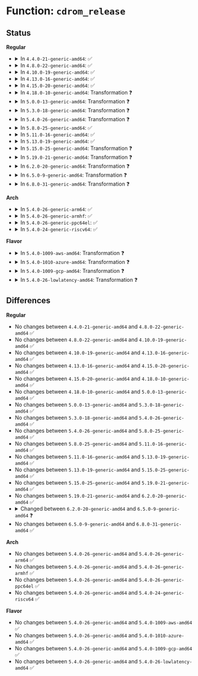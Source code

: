 # Function: <code>cdrom_release</code>

## Status
<b>Regular</b>
<ul>
<li>
<details>
<summary>In <code>4.4.0-21-generic-amd64</code>: ✅</summary>

```c
void cdrom_release(struct cdrom_device_info * cdi, fmode_t mode)
```

```json
{
  "name": "cdrom_release",
  "collision_type": "Unique Global",
  "inline_type": "No",
  "funcs": [
    {
      "addr": 18446744071585127872,
      "name": "cdrom_release",
      "external": true,
      "loc": "drivers/cdrom/cdrom.c:1255",
      "file": "drivers/cdrom/cdrom.c",
      "inline": "seen, unknown",
      "caller_inline": [],
      "caller_func": [
        "drivers/scsi/sr.c:sr_block_release"
      ]
    }
  ],
  "symbols": [
    {
      "addr": 18446744071585127872,
      "name": "cdrom_release",
      "section": ".text",
      "bind": "STB_GLOBAL",
      "size": 696
    }
  ]
}
```
</details>
</li>
<li>
<details>
<summary>In <code>4.8.0-22-generic-amd64</code>: ✅</summary>

```c
void cdrom_release(struct cdrom_device_info * cdi, fmode_t mode)
```

```json
{
  "name": "cdrom_release",
  "collision_type": "Unique Global",
  "inline_type": "No",
  "funcs": [
    {
      "addr": 18446744071585520976,
      "name": "cdrom_release",
      "external": true,
      "loc": "drivers/cdrom/cdrom.c:1255",
      "file": "drivers/cdrom/cdrom.c",
      "inline": "seen, unknown",
      "caller_inline": [],
      "caller_func": [
        "drivers/scsi/sr.c:sr_block_release"
      ]
    }
  ],
  "symbols": [
    {
      "addr": 18446744071585520976,
      "name": "cdrom_release",
      "section": ".text",
      "bind": "STB_GLOBAL",
      "size": 654
    }
  ]
}
```
</details>
</li>
<li>
<details>
<summary>In <code>4.10.0-19-generic-amd64</code>: ✅</summary>

```c
void cdrom_release(struct cdrom_device_info * cdi, fmode_t mode)
```

```json
{
  "name": "cdrom_release",
  "collision_type": "Unique Global",
  "inline_type": "No",
  "funcs": [
    {
      "addr": 18446744071585708864,
      "name": "cdrom_release",
      "external": true,
      "loc": "drivers/cdrom/cdrom.c:1255",
      "file": "drivers/cdrom/cdrom.c",
      "inline": "seen, unknown",
      "caller_inline": [],
      "caller_func": [
        "drivers/scsi/sr.c:sr_block_release"
      ]
    }
  ],
  "symbols": [
    {
      "addr": 18446744071585708864,
      "name": "cdrom_release",
      "section": ".text",
      "bind": "STB_GLOBAL",
      "size": 654
    }
  ]
}
```
</details>
</li>
<li>
<details>
<summary>In <code>4.13.0-16-generic-amd64</code>: ✅</summary>

```c
void cdrom_release(struct cdrom_device_info * cdi, fmode_t mode)
```

```json
{
  "name": "cdrom_release",
  "collision_type": "Unique Global",
  "inline_type": "No",
  "funcs": [
    {
      "addr": 18446744071585794816,
      "name": "cdrom_release",
      "external": true,
      "loc": "drivers/cdrom/cdrom.c:1253",
      "file": "drivers/cdrom/cdrom.c",
      "inline": "seen, unknown",
      "caller_inline": [],
      "caller_func": [
        "drivers/scsi/sr.c:sr_block_release"
      ]
    }
  ],
  "symbols": [
    {
      "addr": 18446744071585794816,
      "name": "cdrom_release",
      "section": ".text",
      "bind": "STB_GLOBAL",
      "size": 638
    }
  ]
}
```
</details>
</li>
<li>
<details>
<summary>In <code>4.15.0-20-generic-amd64</code>: ✅</summary>

```c
void cdrom_release(struct cdrom_device_info * cdi, fmode_t mode)
```

```json
{
  "name": "cdrom_release",
  "collision_type": "Unique Global",
  "inline_type": "No",
  "funcs": [
    {
      "addr": 18446744071586233584,
      "name": "cdrom_release",
      "external": true,
      "loc": "drivers/cdrom/cdrom.c:1253",
      "file": "drivers/cdrom/cdrom.c",
      "inline": "seen, unknown",
      "caller_inline": [],
      "caller_func": [
        "drivers/scsi/sr.c:sr_block_release"
      ]
    }
  ],
  "symbols": [
    {
      "addr": 18446744071586233584,
      "name": "cdrom_release",
      "section": ".text",
      "bind": "STB_GLOBAL",
      "size": 672
    }
  ]
}
```
</details>
</li>
<li>
<details>
<summary>In <code>4.18.0-10-generic-amd64</code>: Transformation ❓</summary>

```c
void cdrom_release(struct cdrom_device_info * cdi, fmode_t mode)
```

```json
{
  "name": "cdrom_release",
  "collision_type": "Unique Global",
  "inline_type": "No",
  "funcs": [
    {
      "addr": 0,
      "name": "cdrom_release",
      "external": true,
      "loc": "drivers/cdrom/cdrom.c:1250",
      "file": "drivers/cdrom/cdrom.c",
      "inline": "seen, unknown",
      "caller_inline": [],
      "caller_func": [
        "drivers/scsi/sr.c:sr_block_release"
      ]
    }
  ],
  "symbols": [
    {
      "addr": 18446744071586511578,
      "name": "cdrom_release.cold.26",
      "section": ".text",
      "bind": "STB_LOCAL",
      "size": 189
    },
    {
      "addr": 18446744071586492704,
      "name": "cdrom_release",
      "section": ".text",
      "bind": "STB_GLOBAL",
      "size": 494
    }
  ]
}
```
</details>
</li>
<li>
<details>
<summary>In <code>5.0.0-13-generic-amd64</code>: Transformation ❓</summary>

```c
void cdrom_release(struct cdrom_device_info * cdi, fmode_t mode)
```

```json
{
  "name": "cdrom_release",
  "collision_type": "Unique Global",
  "inline_type": "No",
  "funcs": [
    {
      "addr": 0,
      "name": "cdrom_release",
      "external": true,
      "loc": "drivers/cdrom/cdrom.c:1250",
      "file": "drivers/cdrom/cdrom.c",
      "inline": "seen, unknown",
      "caller_inline": [],
      "caller_func": [
        "drivers/scsi/sr.c:sr_block_release"
      ]
    }
  ],
  "symbols": [
    {
      "addr": 18446744071586660094,
      "name": "cdrom_release.cold.25",
      "section": ".text",
      "bind": "STB_LOCAL",
      "size": 189
    },
    {
      "addr": 18446744071586640704,
      "name": "cdrom_release",
      "section": ".text",
      "bind": "STB_GLOBAL",
      "size": 494
    }
  ]
}
```
</details>
</li>
<li>
<details>
<summary>In <code>5.3.0-18-generic-amd64</code>: Transformation ❓</summary>

```c
void cdrom_release(struct cdrom_device_info * cdi, fmode_t mode)
```

```json
{
  "name": "cdrom_release",
  "collision_type": "Unique Global",
  "inline_type": "No",
  "funcs": [
    {
      "addr": 0,
      "name": "cdrom_release",
      "external": true,
      "loc": "drivers/cdrom/cdrom.c:1251",
      "file": "drivers/cdrom/cdrom.c",
      "inline": "seen, unknown",
      "caller_inline": [],
      "caller_func": [
        "drivers/scsi/sr.c:sr_block_release"
      ]
    }
  ],
  "symbols": [
    {
      "addr": 18446744071586913762,
      "name": "cdrom_release.cold",
      "section": ".text",
      "bind": "STB_LOCAL",
      "size": 196
    },
    {
      "addr": 18446744071586894256,
      "name": "cdrom_release",
      "section": ".text",
      "bind": "STB_GLOBAL",
      "size": 521
    }
  ]
}
```
</details>
</li>
<li>
<details>
<summary>In <code>5.4.0-26-generic-amd64</code>: Transformation ❓</summary>

```c
void cdrom_release(struct cdrom_device_info * cdi, fmode_t mode)
```

```json
{
  "name": "cdrom_release",
  "collision_type": "Unique Global",
  "inline_type": "No",
  "funcs": [
    {
      "addr": 0,
      "name": "cdrom_release",
      "external": true,
      "loc": "drivers/cdrom/cdrom.c:1258",
      "file": "drivers/cdrom/cdrom.c",
      "inline": "seen, unknown",
      "caller_inline": [],
      "caller_func": [
        "drivers/scsi/sr.c:sr_block_release"
      ]
    }
  ],
  "symbols": [
    {
      "addr": 18446744071587111218,
      "name": "cdrom_release.cold",
      "section": ".text",
      "bind": "STB_LOCAL",
      "size": 196
    },
    {
      "addr": 18446744071587091600,
      "name": "cdrom_release",
      "section": ".text",
      "bind": "STB_GLOBAL",
      "size": 521
    }
  ]
}
```
</details>
</li>
<li>
<details>
<summary>In <code>5.8.0-25-generic-amd64</code>: ✅</summary>

```c
void cdrom_release(struct cdrom_device_info * cdi, fmode_t mode)
```

```json
{
  "name": "cdrom_release",
  "collision_type": "Unique Global",
  "inline_type": "No",
  "funcs": [
    {
      "addr": 18446744071587938240,
      "name": "cdrom_release",
      "external": true,
      "loc": "drivers/cdrom/cdrom.c:1261",
      "file": "drivers/cdrom/cdrom.c",
      "inline": "seen, unknown",
      "caller_inline": [],
      "caller_func": [
        "drivers/scsi/sr.c:sr_block_release"
      ]
    }
  ],
  "symbols": [
    {
      "addr": 18446744071587938240,
      "name": "cdrom_release",
      "section": ".text",
      "bind": "STB_GLOBAL",
      "size": 318
    }
  ]
}
```
</details>
</li>
<li>
<details>
<summary>In <code>5.11.0-16-generic-amd64</code>: ✅</summary>

```c
void cdrom_release(struct cdrom_device_info * cdi, fmode_t mode)
```

```json
{
  "name": "cdrom_release",
  "collision_type": "Unique Global",
  "inline_type": "No",
  "funcs": [
    {
      "addr": 18446744071587998720,
      "name": "cdrom_release",
      "external": true,
      "loc": "drivers/cdrom/cdrom.c:1261",
      "file": "drivers/cdrom/cdrom.c",
      "inline": "seen, unknown",
      "caller_inline": [],
      "caller_func": [
        "drivers/scsi/sr.c:sr_block_release"
      ]
    }
  ],
  "symbols": [
    {
      "addr": 18446744071587998720,
      "name": "cdrom_release",
      "section": ".text",
      "bind": "STB_GLOBAL",
      "size": 318
    }
  ]
}
```
</details>
</li>
<li>
<details>
<summary>In <code>5.13.0-19-generic-amd64</code>: ✅</summary>

```c
void cdrom_release(struct cdrom_device_info * cdi, fmode_t mode)
```

```json
{
  "name": "cdrom_release",
  "collision_type": "Unique Global",
  "inline_type": "No",
  "funcs": [
    {
      "addr": 18446744071587880912,
      "name": "cdrom_release",
      "external": true,
      "loc": "drivers/cdrom/cdrom.c:1261",
      "file": "drivers/cdrom/cdrom.c",
      "inline": "seen, unknown",
      "caller_inline": [],
      "caller_func": [
        "drivers/scsi/sr.c:sr_block_release"
      ]
    }
  ],
  "symbols": [
    {
      "addr": 18446744071587880912,
      "name": "cdrom_release",
      "section": ".text",
      "bind": "STB_GLOBAL",
      "size": 318
    }
  ]
}
```
</details>
</li>
<li>
<details>
<summary>In <code>5.15.0-25-generic-amd64</code>: Transformation ❓</summary>

```c
void cdrom_release(struct cdrom_device_info * cdi, fmode_t mode)
```

```json
{
  "name": "cdrom_release",
  "collision_type": "Unique Global",
  "inline_type": "No",
  "funcs": [
    {
      "addr": 0,
      "name": "cdrom_release",
      "external": true,
      "loc": "drivers/cdrom/cdrom.c:1261",
      "file": "drivers/cdrom/cdrom.c",
      "inline": "seen, unknown",
      "caller_inline": [],
      "caller_func": [
        "drivers/scsi/sr.c:sr_block_release"
      ]
    }
  ],
  "symbols": [
    {
      "addr": 18446744071592553711,
      "name": "cdrom_release.cold",
      "section": ".text",
      "bind": "STB_LOCAL",
      "size": 63
    },
    {
      "addr": 18446744071588489040,
      "name": "cdrom_release",
      "section": ".text",
      "bind": "STB_GLOBAL",
      "size": 366
    }
  ]
}
```
</details>
</li>
<li>
<details>
<summary>In <code>5.19.0-21-generic-amd64</code>: Transformation ❓</summary>

```c
void cdrom_release(struct cdrom_device_info * cdi, fmode_t mode)
```

```json
{
  "name": "cdrom_release",
  "collision_type": "Unique Global",
  "inline_type": "No",
  "funcs": [
    {
      "addr": 0,
      "name": "cdrom_release",
      "external": true,
      "loc": "drivers/cdrom/cdrom.c:1262",
      "file": "drivers/cdrom/cdrom.c",
      "inline": "seen, unknown",
      "caller_inline": [],
      "caller_func": [
        "drivers/scsi/sr.c:sr_block_release"
      ]
    }
  ],
  "symbols": [
    {
      "addr": 18446744071594433381,
      "name": "cdrom_release.cold",
      "section": ".text",
      "bind": "STB_LOCAL",
      "size": 63
    },
    {
      "addr": 18446744071589895600,
      "name": "cdrom_release",
      "section": ".text",
      "bind": "STB_GLOBAL",
      "size": 367
    }
  ]
}
```
</details>
</li>
<li>
<details>
<summary>In <code>6.2.0-20-generic-amd64</code>: Transformation ❓</summary>

```c
void cdrom_release(struct cdrom_device_info * cdi, fmode_t mode)
```

```json
{
  "name": "cdrom_release",
  "collision_type": "Unique Global",
  "inline_type": "No",
  "funcs": [
    {
      "addr": 0,
      "name": "cdrom_release",
      "external": true,
      "loc": "drivers/cdrom/cdrom.c:1262",
      "file": "drivers/cdrom/cdrom.c",
      "inline": "seen, unknown",
      "caller_inline": [],
      "caller_func": [
        "drivers/scsi/sr.c:sr_block_release"
      ]
    }
  ],
  "symbols": [
    {
      "addr": 18446744071596271123,
      "name": "cdrom_release.cold",
      "section": ".text",
      "bind": "STB_LOCAL",
      "size": 63
    },
    {
      "addr": 18446744071591494448,
      "name": "cdrom_release",
      "section": ".text",
      "bind": "STB_GLOBAL",
      "size": 367
    }
  ]
}
```
</details>
</li>
<li>
<details>
<summary>In <code>6.5.0-9-generic-amd64</code>: Transformation ❓</summary>

```c
void cdrom_release(struct cdrom_device_info * cdi)
```

```json
{
  "name": "cdrom_release",
  "collision_type": "Unique Global",
  "inline_type": "No",
  "funcs": [
    {
      "addr": 0,
      "name": "cdrom_release",
      "external": true,
      "loc": "drivers/cdrom/cdrom.c:1254",
      "file": "drivers/cdrom/cdrom.c",
      "inline": "seen, unknown",
      "caller_inline": [],
      "caller_func": [
        "drivers/scsi/sr.c:sr_block_release"
      ]
    }
  ],
  "symbols": [
    {
      "addr": 18446744071596799670,
      "name": "cdrom_release.cold",
      "section": ".text",
      "bind": "STB_LOCAL",
      "size": 84
    },
    {
      "addr": 18446744071591894976,
      "name": "cdrom_release",
      "section": ".text",
      "bind": "STB_GLOBAL",
      "size": 351
    }
  ]
}
```
</details>
</li>
<li>
<details>
<summary>In <code>6.8.0-31-generic-amd64</code>: Transformation ❓</summary>

```c
void cdrom_release(struct cdrom_device_info * cdi)
```

```json
{
  "name": "cdrom_release",
  "collision_type": "Unique Global",
  "inline_type": "No",
  "funcs": [
    {
      "addr": 0,
      "name": "cdrom_release",
      "external": true,
      "loc": "drivers/cdrom/cdrom.c:1254",
      "file": "drivers/cdrom/cdrom.c",
      "inline": "seen, unknown",
      "caller_inline": [],
      "caller_func": [
        "drivers/scsi/sr.c:sr_block_release"
      ]
    }
  ],
  "symbols": [
    {
      "addr": 18446744071597723276,
      "name": "cdrom_release.cold",
      "section": ".text",
      "bind": "STB_LOCAL",
      "size": 84
    },
    {
      "addr": 18446744071592634480,
      "name": "cdrom_release",
      "section": ".text",
      "bind": "STB_GLOBAL",
      "size": 351
    }
  ]
}
```
</details>
</li>
</ul>
<b>Arch</b>
<ul>
<li>
<details>
<summary>In <code>5.4.0-26-generic-arm64</code>: ✅</summary>

```c
void cdrom_release(struct cdrom_device_info * cdi, fmode_t mode)
```

```json
{
  "name": "cdrom_release",
  "collision_type": "Unique Global",
  "inline_type": "No",
  "funcs": [
    {
      "addr": 18446603336500160656,
      "name": "cdrom_release",
      "external": true,
      "loc": "drivers/cdrom/cdrom.c:1258",
      "file": "drivers/cdrom/cdrom.c",
      "inline": "seen, unknown",
      "caller_inline": [],
      "caller_func": [
        "drivers/scsi/sr.c:sr_block_release"
      ]
    }
  ],
  "symbols": [
    {
      "addr": 18446603336500160656,
      "name": "cdrom_release",
      "section": ".text",
      "bind": "STB_GLOBAL",
      "size": 776
    }
  ]
}
```
</details>
</li>
<li>
<details>
<summary>In <code>5.4.0-26-generic-armhf</code>: ✅</summary>

```c
void cdrom_release(struct cdrom_device_info * cdi, fmode_t mode)
```

```json
{
  "name": "cdrom_release",
  "collision_type": "Unique Global",
  "inline_type": "No",
  "funcs": [
    {
      "addr": 3232638108,
      "name": "cdrom_release",
      "external": true,
      "loc": "drivers/cdrom/cdrom.c:1258",
      "file": "drivers/cdrom/cdrom.c",
      "inline": "seen, unknown",
      "caller_inline": [],
      "caller_func": [
        "drivers/scsi/sr.c:sr_block_release"
      ]
    }
  ],
  "symbols": [
    {
      "addr": 3232638108,
      "name": "cdrom_release",
      "section": ".text",
      "bind": "STB_GLOBAL",
      "size": 856
    }
  ]
}
```
</details>
</li>
<li>
<details>
<summary>In <code>5.4.0-26-generic-ppc64el</code>: ✅</summary>

```c
void cdrom_release(struct cdrom_device_info * cdi, fmode_t mode)
```

```json
{
  "name": "cdrom_release",
  "collision_type": "Unique Global",
  "inline_type": "No",
  "funcs": [
    {
      "addr": 13835058055293436752,
      "name": "cdrom_release",
      "external": true,
      "loc": "drivers/cdrom/cdrom.c:1258",
      "file": "drivers/cdrom/cdrom.c",
      "inline": "seen, unknown",
      "caller_inline": [],
      "caller_func": [
        "drivers/scsi/sr.c:sr_block_release"
      ]
    }
  ],
  "symbols": [
    {
      "addr": 13835058055293436752,
      "name": "cdrom_release",
      "section": ".text",
      "bind": "STB_GLOBAL",
      "size": 1040
    }
  ]
}
```
</details>
</li>
<li>
<details>
<summary>In <code>5.4.0-24-generic-riscv64</code>: ✅</summary>

```c
void cdrom_release(struct cdrom_device_info * cdi, fmode_t mode)
```

```json
{
  "name": "cdrom_release",
  "collision_type": "Unique Global",
  "inline_type": "No",
  "funcs": [
    {
      "addr": 18446743936277091894,
      "name": "cdrom_release",
      "external": true,
      "loc": "drivers/cdrom/cdrom.c:1258",
      "file": "drivers/cdrom/cdrom.c",
      "inline": "seen, unknown",
      "caller_inline": [],
      "caller_func": [
        "drivers/scsi/sr.c:sr_block_release"
      ]
    }
  ],
  "symbols": [
    {
      "addr": 18446743936277091894,
      "name": "cdrom_release",
      "section": ".text",
      "bind": "STB_GLOBAL",
      "size": 678
    }
  ]
}
```
</details>
</li>
</ul>
<b>Flavor</b>
<ul>
<li>
<details>
<summary>In <code>5.4.0-1009-aws-amd64</code>: Transformation ❓</summary>

```c
void cdrom_release(struct cdrom_device_info * cdi, fmode_t mode)
```

```json
{
  "name": "cdrom_release",
  "collision_type": "Unique Global",
  "inline_type": "No",
  "funcs": [
    {
      "addr": 0,
      "name": "cdrom_release",
      "external": true,
      "loc": "drivers/cdrom/cdrom.c:1258",
      "file": "drivers/cdrom/cdrom.c",
      "inline": "seen, unknown",
      "caller_inline": [],
      "caller_func": [
        "drivers/scsi/sr.c:sr_block_release"
      ]
    }
  ],
  "symbols": [
    {
      "addr": 18446744071586817298,
      "name": "cdrom_release.cold",
      "section": ".text",
      "bind": "STB_LOCAL",
      "size": 196
    },
    {
      "addr": 18446744071586797680,
      "name": "cdrom_release",
      "section": ".text",
      "bind": "STB_GLOBAL",
      "size": 521
    }
  ]
}
```
</details>
</li>
<li>
<details>
<summary>In <code>5.4.0-1010-azure-amd64</code>: Transformation ❓</summary>

```c
void cdrom_release(struct cdrom_device_info * cdi, fmode_t mode)
```

```json
{
  "name": "cdrom_release",
  "collision_type": "Unique Global",
  "inline_type": "No",
  "funcs": [
    {
      "addr": 0,
      "name": "cdrom_release",
      "external": true,
      "loc": "drivers/cdrom/cdrom.c:1258",
      "file": "drivers/cdrom/cdrom.c",
      "inline": "seen, unknown",
      "caller_inline": [],
      "caller_func": [
        "drivers/scsi/sr.c:sr_block_release"
      ]
    }
  ],
  "symbols": [
    {
      "addr": 18446744071586759138,
      "name": "cdrom_release.cold",
      "section": ".text",
      "bind": "STB_LOCAL",
      "size": 196
    },
    {
      "addr": 18446744071586739520,
      "name": "cdrom_release",
      "section": ".text",
      "bind": "STB_GLOBAL",
      "size": 521
    }
  ]
}
```
</details>
</li>
<li>
<details>
<summary>In <code>5.4.0-1009-gcp-amd64</code>: Transformation ❓</summary>

```c
void cdrom_release(struct cdrom_device_info * cdi, fmode_t mode)
```

```json
{
  "name": "cdrom_release",
  "collision_type": "Unique Global",
  "inline_type": "No",
  "funcs": [
    {
      "addr": 0,
      "name": "cdrom_release",
      "external": true,
      "loc": "drivers/cdrom/cdrom.c:1258",
      "file": "drivers/cdrom/cdrom.c",
      "inline": "seen, unknown",
      "caller_inline": [],
      "caller_func": [
        "drivers/scsi/sr.c:sr_block_release"
      ]
    }
  ],
  "symbols": [
    {
      "addr": 18446744071587065778,
      "name": "cdrom_release.cold",
      "section": ".text",
      "bind": "STB_LOCAL",
      "size": 196
    },
    {
      "addr": 18446744071587046160,
      "name": "cdrom_release",
      "section": ".text",
      "bind": "STB_GLOBAL",
      "size": 521
    }
  ]
}
```
</details>
</li>
<li>
<details>
<summary>In <code>5.4.0-26-lowlatency-amd64</code>: Transformation ❓</summary>

```c
void cdrom_release(struct cdrom_device_info * cdi, fmode_t mode)
```

```json
{
  "name": "cdrom_release",
  "collision_type": "Unique Global",
  "inline_type": "No",
  "funcs": [
    {
      "addr": 0,
      "name": "cdrom_release",
      "external": true,
      "loc": "drivers/cdrom/cdrom.c:1258",
      "file": "drivers/cdrom/cdrom.c",
      "inline": "seen, unknown",
      "caller_inline": [],
      "caller_func": [
        "drivers/scsi/sr.c:sr_block_release"
      ]
    }
  ],
  "symbols": [
    {
      "addr": 18446744071587172946,
      "name": "cdrom_release.cold",
      "section": ".text",
      "bind": "STB_LOCAL",
      "size": 196
    },
    {
      "addr": 18446744071587153328,
      "name": "cdrom_release",
      "section": ".text",
      "bind": "STB_GLOBAL",
      "size": 521
    }
  ]
}
```
</details>
</li>
</ul>

## Differences
<b>Regular</b>
<ul>
<li>
No changes between <code>4.4.0-21-generic-amd64</code> and <code>4.8.0-22-generic-amd64</code> ✅
</li>
<li>
No changes between <code>4.8.0-22-generic-amd64</code> and <code>4.10.0-19-generic-amd64</code> ✅
</li>
<li>
No changes between <code>4.10.0-19-generic-amd64</code> and <code>4.13.0-16-generic-amd64</code> ✅
</li>
<li>
No changes between <code>4.13.0-16-generic-amd64</code> and <code>4.15.0-20-generic-amd64</code> ✅
</li>
<li>
No changes between <code>4.15.0-20-generic-amd64</code> and <code>4.18.0-10-generic-amd64</code> ✅
</li>
<li>
No changes between <code>4.18.0-10-generic-amd64</code> and <code>5.0.0-13-generic-amd64</code> ✅
</li>
<li>
No changes between <code>5.0.0-13-generic-amd64</code> and <code>5.3.0-18-generic-amd64</code> ✅
</li>
<li>
No changes between <code>5.3.0-18-generic-amd64</code> and <code>5.4.0-26-generic-amd64</code> ✅
</li>
<li>
No changes between <code>5.4.0-26-generic-amd64</code> and <code>5.8.0-25-generic-amd64</code> ✅
</li>
<li>
No changes between <code>5.8.0-25-generic-amd64</code> and <code>5.11.0-16-generic-amd64</code> ✅
</li>
<li>
No changes between <code>5.11.0-16-generic-amd64</code> and <code>5.13.0-19-generic-amd64</code> ✅
</li>
<li>
No changes between <code>5.13.0-19-generic-amd64</code> and <code>5.15.0-25-generic-amd64</code> ✅
</li>
<li>
No changes between <code>5.15.0-25-generic-amd64</code> and <code>5.19.0-21-generic-amd64</code> ✅
</li>
<li>
No changes between <code>5.19.0-21-generic-amd64</code> and <code>6.2.0-20-generic-amd64</code> ✅
</li>
<li>
<details>
<summary>Changed between <code>6.2.0-20-generic-amd64</code> and <code>6.5.0-9-generic-amd64</code> ❓</summary>
<ul>
<li>
<b>Param removed. </b>
<code>fmode_t mode</code>
</li>
</ul>
</details>
</li>
<li>
No changes between <code>6.5.0-9-generic-amd64</code> and <code>6.8.0-31-generic-amd64</code> ✅
</li>
</ul>
<b>Arch</b>
<ul>
<li>
No changes between <code>5.4.0-26-generic-amd64</code> and <code>5.4.0-26-generic-arm64</code> ✅
</li>
<li>
No changes between <code>5.4.0-26-generic-amd64</code> and <code>5.4.0-26-generic-armhf</code> ✅
</li>
<li>
No changes between <code>5.4.0-26-generic-amd64</code> and <code>5.4.0-26-generic-ppc64el</code> ✅
</li>
<li>
No changes between <code>5.4.0-26-generic-amd64</code> and <code>5.4.0-24-generic-riscv64</code> ✅
</li>
</ul>
<b>Flavor</b>
<ul>
<li>
No changes between <code>5.4.0-26-generic-amd64</code> and <code>5.4.0-1009-aws-amd64</code> ✅
</li>
<li>
No changes between <code>5.4.0-26-generic-amd64</code> and <code>5.4.0-1010-azure-amd64</code> ✅
</li>
<li>
No changes between <code>5.4.0-26-generic-amd64</code> and <code>5.4.0-1009-gcp-amd64</code> ✅
</li>
<li>
No changes between <code>5.4.0-26-generic-amd64</code> and <code>5.4.0-26-lowlatency-amd64</code> ✅
</li>
</ul>
